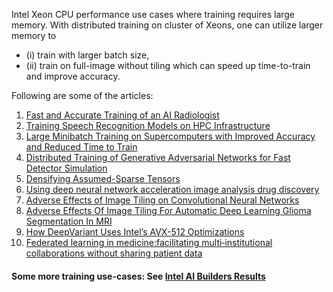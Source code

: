 
Intel Xeon CPU performance use cases where training requires large memory. 
With distributed training on cluster of Xeons, one can utilize larger memory to 
- (i) train with larger batch size, 
- (ii) train on full-image without tiling which can speed up time-to-train and improve accuracy.

Following are some of the articles:

1. [Fast and Accurate Training of an AI Radiologist](https://sc18.supercomputing.org/proceedings/tech_poster/tech_poster_pages/post201.html)
2. [Training Speech Recognition Models on HPC Infrastructure](https://sc18.supercomputing.org/proceedings/workshops/workshop_pages/ws_mlhpce122.html)
3. [Large Minibatch Training on Supercomputers with Improved Accuracy and Reduced Time to Train](https://ieeexplore.ieee.org/document/8638634)
4. [Distributed Training of Generative Adversarial Networks for Fast Detector Simulation](https://rd.springer.com/chapter/10.1007/978-3-030-02465-9_35)
5. [Densifying Assumed-Sparse Tensors](https://arxiv.org/abs/1905.04035)
6. [Using deep neural network acceleration image analysis drug discovery](https://newsroom.intel.com/news/using-deep-neural-network-acceleration-image-analysis-drug-discovery/#gs.6vdy2z)
7. [Adverse Effects of Image Tiling on Convolutional Neural Networks](https://www.springerprofessional.de/en/adverse-effects-of-image-tiling-on-convolutional-neural-networks/16457516)
8. [Adverse Effects Of Image Tiling For Automatic Deep Learning Glioma Segmentation In MRI](https://academic.oup.com/neuro-oncology/article-abstract/21/Supplement_6/vi174/5619750?redirectedFrom=fulltext)
9. [How DeepVariant Uses Intel’s AVX-512 Optimizations](https://google.github.io/deepvariant/posts/2019-04-30-the-power-of-building-on-an-accelerating-platform-how-deepVariant-uses-intels-avx-512-optimizations/)
10. [Federated learning in medicine:facilitating multi‑institutional collaborations without sharing patient data](https://www.nature.com/articles/s41598-020-69250-1.pdf) 

#### Some more training use-cases: See [Intel AI Builders Results](https://builders.intel.com/advanced-search?igq=training&program=AI&page=1) 
